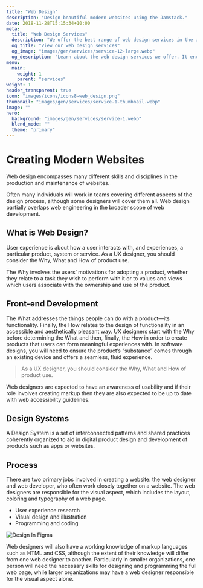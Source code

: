 ```yaml
---
title: "Web Design"
description: "Design beautiful modern websites using the Jamstack."
date: 2018-11-28T15:15:34+10:00
meta: 
  title: "Web Design Services"
  description: "We offer the best range of web design services in the area"
  og_title: "View our web design services"
  og_image: "images/gen/services/service-12-large.webp"
  og_description: "Learn about the web design services we offer. It encompasses many different skills and disciplines"
menu:
  main:
    weight: 1
    parent: "services"
weight: 1
header_transparent: true
icon: "images/icons/icons8-web_design.png"
thumbnail: "images/gen/services/service-1-thumbnail.webp"
image: ""
hero:
  background: "images/gen/services/service-1.webp"
  blend_mode: ""
  theme: "primary"
---
```


# Creating Modern Websites

Web design encompasses many different skills and disciplines in the production and maintenance of websites.

Often many individuals will work in teams covering different aspects of the design process, although some designers will cover them all. Web design partially overlaps web engineering in the broader scope of web development.

## What is Web Design?

User experience is about how a user interacts with, and experiences, a particular product, system or service. As a UX designer, you should consider the Why, What and How of product use.

The Why involves the users’ motivations for adopting a product, whether they relate to a task they wish to perform with it or to values and views which users associate with the ownership and use of the product.

## Front-end Development

The What addresses the things people can do with a product—its functionality. Finally, the How relates to the design of functionality in an accessible and aesthetically pleasant way. UX designers start with the Why before determining the What and then, finally, the How in order to create products that users can form meaningful experiences with. In software designs, you will need to ensure the product’s “substance” comes through an existing device and offers a seamless, fluid experience.

> As a UX designer, you should consider the Why, What and How of product use.

Web designers are expected to have an awareness of usability and if their role involves creating markup then they are also expected to be up to date with web accessibility guidelines.

## Design Systems

A Design System is a set of interconnected patterns and shared practices coherently organized to aid in digital product design and development of products such as apps or websites.

## Process

There are two primary jobs involved in creating a website: the web designer and web developer, who often work closely together on a website. The web designers are responsible for the visual aspect, which includes the layout, coloring and typography of a web page.

- User experience research
- Visual design and illustration
- Programming and coding

![Design In Figma](/images/gen/content/content-3.webp)

Web designers will also have a working knowledge of markup languages such as HTML and CSS, although the extent of their knowledge will differ from one web designer to another. Particularly in smaller organizations, one person will need the necessary skills for designing and programming the full web page, while larger organizations may have a web designer responsible for the visual aspect alone.
